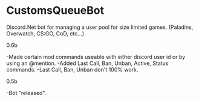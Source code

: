 # CustomsQueueBot
Discord.Net bot for managing a user pool for size limited games. (Paladins, Overwatch,  CS:GO, CoD, etc...)

0.6b

-Made certain mod commands useable with either discord user id or by using an @mention.
-Added Last Call, Ban, Unban, Active, Status commands.
-Last Call, Ban, Unban don't 100% work.

0.5b

-Bot "released".
